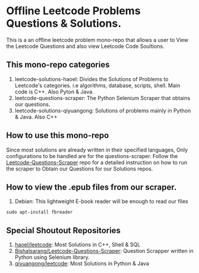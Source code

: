 # Offline Leetcode Problems Questions & Solutions.
This is a an offline leetcode problem mono-repo that allows a user to View the Leetcode Questions and also view Leetcode Code Soultions.

## This mono-repo categories

1. leetcode-solutions-haoel:  Divides the Solutions of Problems to Leetcode's categories. i.e algorithms, database, scripts, shell. Main code is C++. Also Pyton & Java.
2. leetcode-questions-scraper: The Python Selenium Scraper that obtains our questions.  
3. leetcode-solutions-qiyuangong: Solutions of problems mainly in Python & Java. Also C++

## How to use this mono-repo
Since most solutions are already written in their specified languages, Only configurations to be handled are for the questions-scraper.
Follow the [Leetcode-Questions-Scraper](https://github.com/Bishalsarang/Leetcode-Questions-Scraper) repo for a detailed instruction on how to run the scraper to Obtain our Questions for our Solutions repos.

## How to view the .epub files from our scraper.
1. Debian: This lightweight E-book reader will be enough to read our files
```
sudo apt-install fbreader
```

## Special Shoutout Repositories
1. [haoel/leetcode](https://github.com/haoel/leetcode): Most Solutions in C++, Shell & SQL
2. [Bishalsarang/Leetcode-Questions-Scraper](https://github.com/Bishalsarang/Leetcode-Questions-Scraper): Question Scrapper written in Python using Selenium library.
3. [qiyuangong/leetcode](https://github.com/qiyuangong/leetcode): Most Solutions in Python & Java